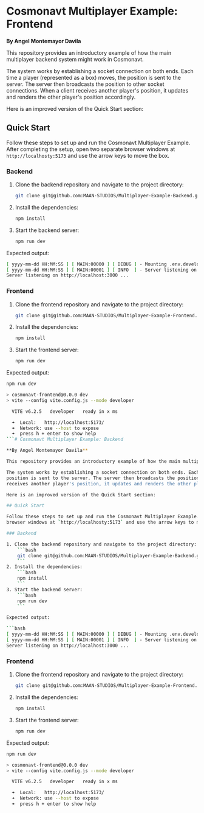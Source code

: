 # Cosmonavt Multiplayer Example: Frontend

**By Angel Montemayor Davila**

This repository provides an introductory example of how the main multiplayer backend system might work in Cosmonavt.

The system works by establishing a socket connection on both ends. Each time a player (represented as a box) moves, the
position is sent to the server. The server then broadcasts the position to other socket connections. When a client
receives another player's position, it updates and renders the other player's position accordingly.

Here is an improved version of the Quick Start section:

## Quick Start

Follow these steps to set up and run the Cosmonavt Multiplayer Example. After completing the setup, open two separate
browser windows at `http://localhosty:5173` and use the arrow keys to move the box.

### Backend

1. Clone the backend repository and navigate to the project directory:
    ```bash
    git clone git@github.com:MAAN-STUDIOS/Multiplayer-Example-Backend.git t-cosmo-back && cd t-cosmo-back
    ```
2. Install the dependencies:
    ```bash
    npm install
    ```
3. Start the backend server:
    ```bash
    npm run dev
    ```

Expected output:

```bash
[ yyyy-mm-dd HH:MM:SS ] [ MAIN:00000 ] [ DEBUG ] - Mounting .env.developer as environment file.
[ yyyy-mm-dd HH:MM:SS ] [ MAIN:00001 ] [ INFO  ] - Server listening on http://localhost:3001 ...
Server listening on http://localhost:3000 ...
```

### Frontend

1. Clone the frontend repository and navigate to the project directory:
    ```bash
    git clone git@github.com:MAAN-STUDIOS/Multiplayer-Example-Frontend.git t-cosmo-front && cd t-cosmo-front
    ```
2. Install the dependencies:
    ```bash
    npm install
    ```
3. Start the frontend server:
    ```bash
    npm run dev
    ```

Expected output:

```bash
npm run dev

> cosmonavt-frontend@0.0.0 dev
> vite --config vite.config.js --mode developer

  VITE v6.2.5   developer   ready in x ms

  ➜  Local:   http://localhost:5173/
  ➜  Network: use --host to expose
  ➜  press h + enter to show help
```# Cosmonavt Multiplayer Example: Backend

**By Angel Montemayor Davila**

This repository provides an introductory example of how the main multiplayer backend system might work in Cosmonavt.

The system works by establishing a socket connection on both ends. Each time a player (represented as a box) moves, the
position is sent to the server. The server then broadcasts the position to other socket connections. When a client
receives another player's position, it updates and renders the other player's position accordingly.

Here is an improved version of the Quick Start section:

## Quick Start

Follow these steps to set up and run the Cosmonavt Multiplayer Example. After completing the setup, open two separate
browser windows at `http://localhosty:5173` and use the arrow keys to move the box.

### Backend

1. Clone the backend repository and navigate to the project directory:
    ```bash
    git clone git@github.com:MAAN-STUDIOS/Multiplayer-Example-Backend.git t-cosmo-back && cd t-cosmo-back
    ```
2. Install the dependencies:
    ```bash
    npm install
    ```
3. Start the backend server:
    ```bash
    npm run dev
    ```

Expected output:

```bash
[ yyyy-mm-dd HH:MM:SS ] [ MAIN:00000 ] [ DEBUG ] - Mounting .env.developer as environment file.
[ yyyy-mm-dd HH:MM:SS ] [ MAIN:00001 ] [ INFO  ] - Server listening on http://localhost:3001 ...
Server listening on http://localhost:3000 ...
```

### Frontend

1. Clone the frontend repository and navigate to the project directory:
    ```bash
    git clone git@github.com:MAAN-STUDIOS/Multiplayer-Example-Frontend.git t-cosmo-front && cd t-cosmo-front
    ```
2. Install the dependencies:
    ```bash
    npm install
    ```
3. Start the frontend server:
    ```bash
    npm run dev
    ```

Expected output:

```bash
npm run dev

> cosmonavt-frontend@0.0.0 dev
> vite --config vite.config.js --mode developer

  VITE v6.2.5   developer   ready in x ms

  ➜  Local:   http://localhost:5173/
  ➜  Network: use --host to expose
  ➜  press h + enter to show help
```
